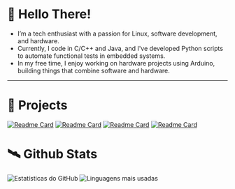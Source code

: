 # 🤖 Hello There!
- I’m a tech enthusiast with a passion for Linux, software development, and hardware.
- Currently, I code in C/C++ and Java, and I've developed Python scripts to automate functional tests in embedded systems.
- In my free time, I enjoy working on hardware projects using Arduino, building things that combine software and hardware.
---

# 💾 Projects 

[![Readme Card](https://github-readme-stats.vercel.app/api/pin/?username=FelipeArnt&hide_border=true&theme=transparent&repo=Projetos-Faculdade)](https://github.com/FelipeArnt/Projetos-Faculdade)
[![Readme Card](https://github-readme-stats.vercel.app/api/pin/?username=FelipeArnt&hide_border=true&theme=transparent&repo=Data-Files)](https://github.com/FelipeArnt/Data-Files)
[![Readme Card](https://github-readme-stats.vercel.app/api/pin/?username=FelipeArnt&hide_border=true&theme=transparent&repo=AlcoolemGel)](https://github.com/FelipeArnt/AlcoolGel)
[![Readme Card](https://github-readme-stats.vercel.app/api/pin/?username=FelipeArnt&hide_border=true&theme=transparent&repo=AutoMetro)](https://github.com/FelipeArnt/AutoMetro)



# 🛰️ Github Stats
![Estatísticas do GitHub](https://github-readme-stats.vercel.app/api?username=FelipeArnt&include_all_commits=true&showicons=true&theme=transparent&hide_border=true&hide_rank=true&hide=contribs,prs&) ![Linguagens mais usadas](https://github-readme-stats.vercel.app/api/top-langs/?username=FelipeArnt&layout=compact&hide=css,html,javascript,shell,lua,&theme=transparent&hide_border=true)



<!--<p align="left">

<img src="https://skillicons.dev/icons?i=java,c,python&theme=dark" align="center"/>
<img src="https://skillicons.dev/icons?i=kali,arduino,bash&theme=dark" align="right"/>
</p> 
<img src="https://github.com/user-attachments/assets/9a8d461e-39a3-4d34-bb86-e48388b6e81e" width = "60" align="right"/>
<!--# 👾 Skills
[![My Skills](https://skillicons.dev/icons?i=java,c,python,arduino,kali,&theme=dark)](https://skillicons.dev) <img src="https://github.com/user-attachments/assets/1faf5325-b39d-4a6b-a437-ce7a6efcddd0"  width="60" align="right"/>
-->

<!--<img src="https://github.com/user-attachments/assets/5c60dfc6-9e99-4d18-968b-80f7d3c163c2" width="190" align="right" alt="Computador black"/> -->
<!--<img src="https://github.com/user-attachments/assets/126da257-2f41-486a-9843-cf865dfa31c7"  width="60" align="right"/>

<!--<img src="https://your-valid-image-url-here" width="190" align="right" alt="Profile Picture"/>!-->




